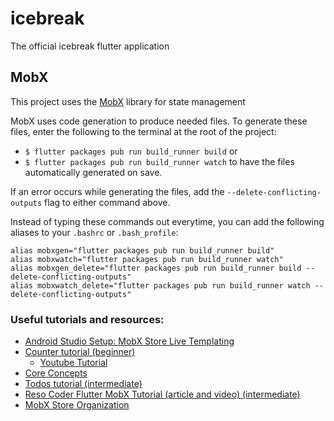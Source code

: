 # icebreak

The official icebreak flutter application

## MobX

This project uses the [MobX](https://mobx.netlify.app) library for state management

MobX uses code generation to produce needed files. To generate these files, enter the following to the terminal at the root of the project:
- `$ flutter packages pub run build_runner build`
or
- `$ flutter packages pub run build_runner watch` to have the files automatically generated on save.

If an error occurs while generating the files, add the `--delete-conflicting-outputs` flag to either command above.

Instead of typing these commands out everytime, you can add the following aliases to your `.bashrc` or `.bash_profile`:
```
alias mobxgen="flutter packages pub run build_runner build"
alias mobxwatch="flutter packages pub run build_runner watch"
alias mobxgen_delete="flutter packages pub run build_runner build --delete-conflicting-outputs"
alias mobxwatch_delete="flutter packages pub run build_runner watch --delete-conflicting-outputs"
```

### Useful tutorials and resources:
- [Android Studio Setup: MobX Store Live Templating](https://www.youtube.com/watch?v=fJ6BT6Ojxcw)
- [Counter tutorial (beginner)](https://mobx.netlify.app/getting-started)
    - [Youtube Tutorial](https://youtu.be/p-MUBLOEkCs)
- [Core Concepts](https://mobx.netlify.app/concepts)
- [Todos tutorial (intermediate)](https://mobx.netlify.app/examples/todos)
- [Reso Coder Flutter MobX Tutorial (article and video) (intermediate)](https://resocoder.com/2019/12/26/flutter-mobx-tutorial-transparent-reactive-state-management/)
- [MobX Store Organization](https://mobx.netlify.app/guides/stores)
